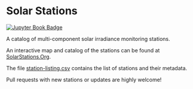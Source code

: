 # Solar Stations
[![Jupyter Book Badge](https://jupyterbook.org/badge.svg)](https://SolarStations.Org)

A catalog of multi-component solar irradiance monitoring stations.

An interactive map and catalog of the stations can be found at [SolarStations.Org](https://SolarStations.Org).

The file [station-listing.csv](https://SolarStations.Org/station-listing.csv) contains the list of stations and their metadata.

Pull requests with new stations or updates are highly welcome!
